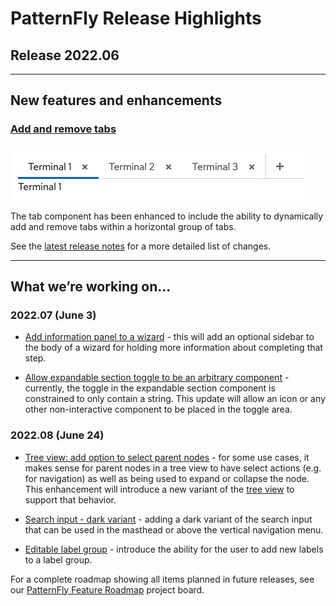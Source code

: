 # PatternFly Release Highlights
## Release 2022.06
----------------------------------------------------------
## New features and enhancements

### [Add and remove tabs](https://www.patternfly.org/v4/components/tabs#dynamic)

![dynamic tabs](./img/dynamic-tabs.png)

The tab component has been enhanced to include the ability to dynamically add and remove tabs within a horizontal group of tabs.

See the [latest release notes](https://www.patternfly.org/v4/developer-resources/release-notes) for a more detailed list of changes.

-----------------------------------------------------------------------------

## What we’re working on...

### 2022.07 (June 3)

* [Add information panel to a wizard](https://github.com/patternfly/patternfly-react/issues/7258) - this will add an optional sidebar to the body of a wizard for holding more information about completing that step.

* [Allow expandable section toggle to be an arbitrary component](https://github.com/patternfly/patternfly-react/issues/6967) - currently, the toggle in the expandable section component is constrained to only contain a string. This update will allow an icon or any other non-interactive component to be placed in the toggle area.

### 2022.08 (June 24)

* [Tree view: add option to select parent nodes](https://github.com/patternfly/patternfly/issues/4724) - for some use cases, it makes sense for parent nodes in a tree view to have select actions (e.g. for navigation) as well as being used to expand or collapse the node. This enhancement will introduce a new variant of the [tree view](https://www.patternfly.org/v4/components/tree-view) to support that behavior.

* [Search input - dark variant](https://github.com/patternfly/patternfly/issues/4705) - adding a dark variant of the search input that can be used in the masthead or above the vertical navigation menu.

* [Editable label group](https://github.com/patternfly/patternfly-react/issues/7351) - introduce the ability for the user to add new labels to a label group.

For a complete roadmap showing all items planned in future releases, see our [PatternFly Feature Roadmap](https://github.com/orgs/patternfly/projects/4?fullscreen=true) project board.
